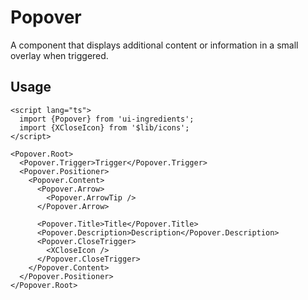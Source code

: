 # Popover

A component that displays additional content or information in a small overlay when triggered.

## Usage

```svelte
<script lang="ts">
  import {Popover} from 'ui-ingredients';
  import {XCloseIcon} from '$lib/icons';
</script>

<Popover.Root>
  <Popover.Trigger>Trigger</Popover.Trigger>
  <Popover.Positioner>
    <Popover.Content>
      <Popover.Arrow>
        <Popover.ArrowTip />
      </Popover.Arrow>

      <Popover.Title>Title</Popover.Title>
      <Popover.Description>Description</Popover.Description>
      <Popover.CloseTrigger>
        <XCloseIcon />
      </Popover.CloseTrigger>
    </Popover.Content>
  </Popover.Positioner>
</Popover.Root>
```
